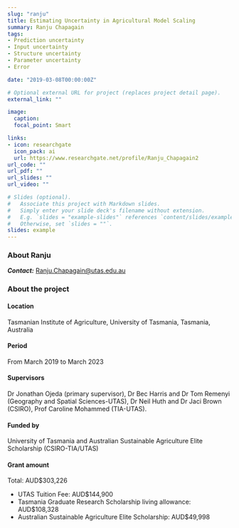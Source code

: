 ```yaml
---
slug: "ranju"
title: Estimating Uncertainty in Agricultural Model Scaling
summary: Ranju Chapagain
tags:
- Prediction uncertainty
- Input uncertainty
- Structure uncertainty
- Parameter uncertainty
- Error

date: "2019-03-08T00:00:00Z"

# Optional external URL for project (replaces project detail page).
external_link: ""

image:
  caption: 
  focal_point: Smart

links:
- icon: researchgate
  icon_pack: ai
  url: https://www.researchgate.net/profile/Ranju_Chapagain2
url_code: ""
url_pdf: ""
url_slides: ""
url_video: ""

# Slides (optional).
#   Associate this project with Markdown slides.
#   Simply enter your slide deck's filename without extension.
#   E.g. `slides = "example-slides"` references `content/slides/example-slides.md`.
#   Otherwise, set `slides = ""`.
slides: example
---
```


### About Ranju

**_Contact:_** Ranju.Chapagain@utas.edu.au

### About the project

#### Location
Tasmanian Institute of Agriculture, University of Tasmania, Tasmania, Australia

#### Period
From March 2019 to March 2023

#### Supervisors
Dr Jonathan Ojeda (primary supervisor), Dr Bec Harris and Dr Tom Remenyi (Geography and Spatial Sciences-UTAS), Dr Neil Huth and Dr Jaci Brown (CSIRO), Prof Caroline Mohammed (TIA-UTAS).

#### Funded by
University of Tasmania and Australian Sustainable Agriculture Elite Scholarship (CSIRO-TIA/UTAS)

#### Grant amount
Total: AUD$303,226
- UTAS Tuition Fee: AUD$144,900
- Tasmania Graduate Research Scholarship living allowance: AUD$108,328
- Australian Sustainable Agriculture Elite Scholarship: AUD$49,998



